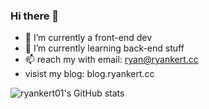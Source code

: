 ### Hi there 👋

- 🔭 I’m currently a front-end dev
- 🌱 I’m currently learning back-end stuff
- 📫 reach my with email: ryan@ryankert.cc
- visist my blog: blog.ryankert.cc



![ryankert01's GitHub stats](https://github-readme-stats.vercel.app/api?username=ryankert01&theme=tokyonight&show_icons=true)



<!-- ![LeetCode Stats](https://leetcard.jacoblin.cool/ryankert?theme=dark&font=Coming%20Soon) -->
